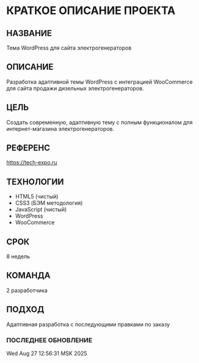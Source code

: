 # КРАТКОЕ ОПИСАНИЕ ПРОЕКТА

## НАЗВАНИЕ
Тема WordPress для сайта электрогенераторов

## ОПИСАНИЕ
Разработка адаптивной темы WordPress с интеграцией WooCommerce для сайта продажи дизельных электрогенераторов.

## ЦЕЛЬ
Создать современную, адаптивную тему с полным функционалом для интернет-магазина электрогенераторов.

## РЕФЕРЕНС
https://tech-expo.ru

## ТЕХНОЛОГИИ
- HTML5 (чистый)
- CSS3 (БЭМ методология)
- JavaScript (чистый)
- WordPress
- WooCommerce

## СРОК
8 недель

## КОМАНДА
2 разработчика

## ПОДХОД
Адаптивная разработка с последующими правками по заказу

### ПОСЛЕДНЕЕ ОБНОВЛЕНИЕ
Wed Aug 27 12:56:31 MSK 2025
